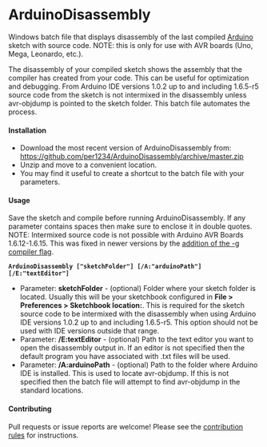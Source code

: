 # ArduinoDisassembly
Windows batch file that displays disassembly of the last compiled [Arduino](http://arduino.cc) sketch with source code. NOTE: this is only for use with AVR boards (Uno, Mega, Leonardo, etc.).

The disassembly of your compiled sketch shows the assembly that the compiler has created from your code. This can be useful for optimization and debugging. From Arduino IDE versions 1.0.2 up to and including 1.6.5-r5 source code from the sketch is not intermixed in the disassembly unless avr-objdump is pointed to the sketch folder. This batch file automates the process.


#### Installation
- Download the most recent version of ArduinoDisassembly from: https://github.com/per1234/ArduinoDisassembly/archive/master.zip
- Unzip and move to a convenient location.
- You may find it useful to create a shortcut to the batch file with your parameters.


#### Usage
Save the sketch and compile before running ArduinoDisassembly.
If any parameter contains spaces then make sure to enclose it in double quotes.
NOTE: Intermixed source code is not possible with Arduino AVR Boards 1.6.12-1.6.15. This was fixed in newer versions by the [addition of the -g compiler flag](https://github.com/arduino/Arduino/commit/35e45c9fe09279e1d5736032dad2dc892e35b6fe).

**`ArduinoDisassembly ["sketchFolder"] [/A:"arduinoPath"] [/E:"textEditor"]`**
- Parameter: **sketchFolder** - (optional) Folder where your sketch folder is located. Usually this will be your sketchbook configured in **File > Preferences > Sketchbook location:**. This is required for the sketch source code to be intermixed with the disassembly when using Arduino IDE versions 1.0.2 up to and including 1.6.5-r5. This option should not be used with IDE versions outside that range.
- Parameter: **/E:textEditor** - (optional) Path to the text editor you want to open the disassembly output in. If an editor is not specified then the default program you have associated with .txt files will be used.
- Parameter: **/A:arduinoPath**	- (optional) Path to the folder where Arduino IDE is installed. This is used to locate avr-objdump. If this is not specified then the batch file will attempt to find avr-objdump in the standard locations.


#### Contributing
Pull requests or issue reports are welcome! Please see the [contribution rules](https://github.com/per1234/ArduinoDisassembly/blob/master/CONTRIBUTING.md) for instructions.
